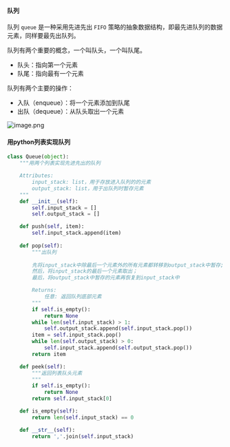 #### 队列

队列 `queue` 是一种采用先进先出 `FIFO` 策略的抽象数据结构，即最先进队列的数据元素，同样要最先出队列。

队列有两个重要的概念，一个叫队头，一个叫队尾。

- 队头：指向第一个元素
- 队尾：指向最有一个元素

队列有两个主要的操作：

- 入队（enqueue）：将一个元素添加到队尾
- 出队（dequeue）：从队头取出一个元素

![image.png](https://i.loli.net/2021/01/22/qGtpYZdX8oAfOxb.png)

#### 用python列表实现队列

```python
class Queue(object):
    """用两个列表实现先进先出的队列

    Attributes:
        input_stack: list，用于存放进入队列的的元素
        output_stack: list，用于出队列时暂存元素
    """
    def __init__(self):
        self.input_stack = []
        self.output_stack = []

    def push(self, item):
        self.input_stack.append(item)
    
    def pop(self):
        """出队列
    
        先将input_stack中除最后一个元素外的所有元素都转移到output_stack中暂存;
        然后，将input_stack的最后一个元素取出；
        最后，将output_stack中暂存的元素再恢复到input_stack中

        Returns:
            任意: 返回队列底部元素
        """
        if self.is_empty():
            return None
        while len(self.input_stack) > 1:
            self.output_stack.append(self.input_stack.pop())
        item = self.input_stack.pop()
        while len(self.output_stack) > 0:
            self.input_stack.append(self.output_stack.pop())
        return item

    def peek(self):
        """返回列表队头元素
        """
        if self.is_empty():
            return None
        return self.input_stack[0]            

    def is_empty(self):
        return len(self.input_stack) == 0

    def __str__(self):
        return ','.join(self.input_stack)
```



